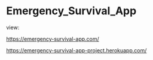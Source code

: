 # Emergency_Survival_App
view:

https://emergency-survival-app.com/

https://emergency-survival-app-project.herokuapp.com/
